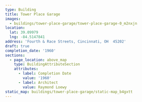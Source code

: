 ```yaml
---
type: Building
title: Tower Place Garage
images:
  - buildings/tower-place-garage/tower-place-garage-0_m2nxjn
location:
  lat: 39.09979
  lng: -84.5147841
address: 'Fourth & Race Streets, Cincinnati, OH  45202'
draft: true
completion_date: '1960'
sections:
  - page_location: above_map
    type: BuildingAttributeSection
    attributes:
      - label: Completion Date
        value: '1960'
      - label: Architect
        value: Raymond Loewy
static_map: buildings/tower-place-garage/static-map_b4gxtt
---
```

